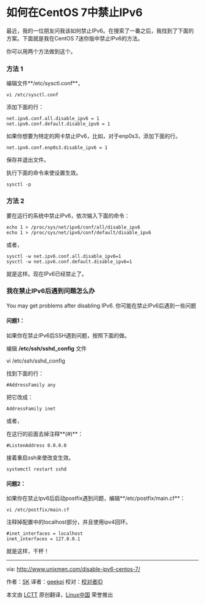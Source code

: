 如何在CentOS 7中禁止IPv6
================================================================================
最近，我的一位朋友问我该如何禁止IPv6。在搜索了一番之后，我找到了下面的方案。下面就是我在CentOS 7迷你版中禁止IPv6的方法。

你可以用两个方法做到这个。

### 方法 1 ###

编辑文件**/etc/sysctl.conf**，

    vi /etc/sysctl.conf

添加下面的行：

    net.ipv6.conf.all.disable_ipv6 = 1
    net.ipv6.conf.default.disable_ipv6 = 1

如果你想要为特定的网卡禁止IPv6，比如，对于enp0s3，添加下面的行。

    net.ipv6.conf.enp0s3.disable_ipv6 = 1

保存并退出文件。

执行下面的命令来使设置生效。

    sysctl -p

### 方法 2 ###

要在运行的系统中禁止IPv6，依次输入下面的命令：

    echo 1 > /proc/sys/net/ipv6/conf/all/disable_ipv6
    echo 1 > /proc/sys/net/ipv6/conf/default/disable_ipv6

或者，

    sysctl -w net.ipv6.conf.all.disable_ipv6=1
    sysctl -w net.ipv6.conf.default.disable_ipv6=1

就是这样。现在IPv6已经禁止了。

### 我在禁止IPv6后遇到问题怎么办 ###

You may get problems after disabling IPv6.
你可能在禁止IPv6后遇到一些问题

#### 问题1： ####

如果你在禁止IPv6后SSH遇到问题，按照下面的做。

编辑 **/etc/ssh/sshd_config** 文件

vi /etc/ssh/sshd_config

找到下面的行：

    #AddressFamily any

把它改成：

    AddressFamily inet

或者，

在这行的前面去掉注释**(#)**：

    #ListenAddress 0.0.0.0

接着重启ssh来使改变生效。

    systemctl restart sshd

#### 问题2： ####

如果你在禁止Ipv6后启动postfix遇到问题，编辑**/etc/postfix/main.cf**：

    vi /etc/postfix/main.cf

注释掉配置中的localhost部分，并且使用ipv4回环。

    #inet_interfaces = localhost
    inet_interfaces = 127.0.0.1

就是这样，干杯！

--------------------------------------------------------------------------------

via: http://www.unixmen.com/disable-ipv6-centos-7/

作者：[SK][a]
译者：[geekpi](https://github.com/geekpi)
校对：[校对者ID](https://github.com/校对者ID)

本文由 [LCTT](https://github.com/LCTT/TranslateProject) 原创翻译，[Linux中国](http://linux.cn/) 荣誉推出

[a]:http://www.unixmen.com/author/sk/